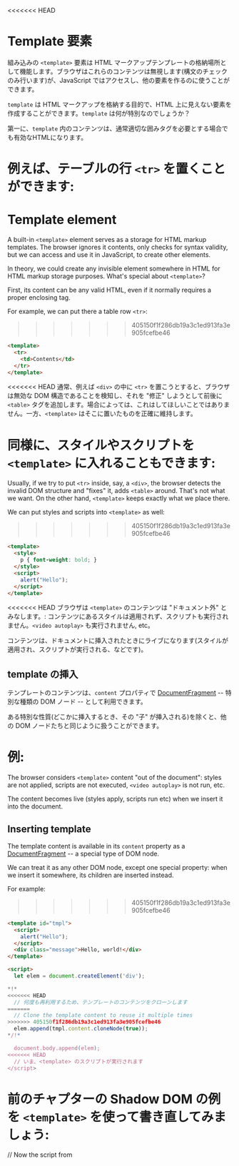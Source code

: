 
<<<<<<< HEAD
# Template 要素

組み込みの `<template>` 要素は HTML マークアップテンプレートの格納場所として機能します。ブラウザはこれらのコンテンツは無視します(構文のチェックのみ行います)が、JavaScript ではアクセスし、他の要素を作るのに使うことができます。

`template` は HTML マークアップを格納する目的で、HTML 上に見えない要素を作成することができます。`template` は何が特別なのでしょうか？

第一に、`template` 内のコンテンツは、通常適切な囲みタグを必要とする場合でも有効なHTMLになります。

例えば、テーブルの行 `<tr>` を置くことができます:
=======
# Template element

A built-in `<template>` element serves as a storage for HTML markup templates. The browser ignores it contents, only checks for syntax validity, but we can access and use it in JavaScript, to create other elements.

In theory, we could create any invisible element somewhere in HTML for HTML markup storage purposes. What's special about `<template>`?

First, its content can be any valid HTML, even if it normally requires a proper enclosing tag.

For example, we can put there a table row `<tr>`:
>>>>>>> 405150f1f286db19a3c1ed913fa3e905fcefbe46
```html
<template>
  <tr>
    <td>Contents</td>
  </tr>
</template>
```

<<<<<<< HEAD
通常、例えば `<div>` の中に `<tr>` を置こうとすると、ブラウザは無効な DOM 構造であることを検知し、それを "修正" しようとして前後に `<table>` タグを追加します。場合によっては、これはしてほしいことではありません。一方、`<template>` はそこに置いたものを正確に維持します。

同様に、スタイルやスクリプトを `<template>` に入れることもできます:
=======
Usually, if we try to put `<tr>` inside, say, a `<div>`, the browser detects the invalid DOM structure and "fixes" it, adds `<table>` around. That's not what we want. On the other hand, `<template>` keeps exactly what we place there.

We can put styles and scripts into `<template>` as well:
>>>>>>> 405150f1f286db19a3c1ed913fa3e905fcefbe46

```html
<template>
  <style>
    p { font-weight: bold; }
  </style>
  <script>
    alert("Hello");
  </script>
</template>
```

<<<<<<< HEAD
ブラウザは `<template>` のコンテンツは "ドキュメント外" とみなします。: コンテンツにあるスタイルは適用されず、スクリプトも実行されません。`<video autoplay>` も実行されません, etc。

コンテンツは、ドキュメントに挿入されたときにライブになります(スタイルが適用され、スクリプトが実行される、などです)。

## template の挿入

テンプレートのコンテンツは、`content` プロパティで [DocumentFragment](info:modifying-document#document-fragment) -- 特別な種類の DOM ノード -- として利用できます。

ある特別な性質(どこかに挿入するとき、その "子" が挿入される)を除くと、他の DOM ノードたちと同じように扱うことができます。

例:
=======
The browser considers `<template>` content "out of the document": styles are not applied, scripts are not executed, `<video autoplay>` is not run, etc.

The content becomes live (styles apply, scripts run etc) when we insert it into the document.

## Inserting template

The template content is available in its `content` property as a [DocumentFragment](info:modifying-document#document-fragment) -- a special type of DOM node.

We can treat it as any other DOM node, except one special property: when we insert it somewhere, its children are inserted instead.

For example:
>>>>>>> 405150f1f286db19a3c1ed913fa3e905fcefbe46

```html run
<template id="tmpl">
  <script>
    alert("Hello");
  </script>
  <div class="message">Hello, world!</div>
</template>

<script>
  let elem = document.createElement('div');

*!*
<<<<<<< HEAD
  // 何度も再利用するため、テンプレートのコンテンツをクローンします
=======
  // Clone the template content to reuse it multiple times
>>>>>>> 405150f1f286db19a3c1ed913fa3e905fcefbe46
  elem.append(tmpl.content.cloneNode(true));
*/!*

  document.body.append(elem);
<<<<<<< HEAD
  // いま、<template> のスクリプトが実行されます
</script>
```

前のチャプターの Shadow DOM の例を `<template>` を使って書き直してみましょう:
=======
  // Now the script from <template> runs
</script>
```

Let's rewrite a Shadow DOM example from the previous chapter using `<template>`:
>>>>>>> 405150f1f286db19a3c1ed913fa3e905fcefbe46

```html run untrusted autorun="no-epub" height=60
<template id="tmpl">
  <style> p { font-weight: bold; } </style>
  <p id="message"></p>
</template>

<div id="elem">Click me</div>

<script>
  elem.onclick = function() {
    elem.attachShadow({mode: 'open'});

*!*
    elem.shadowRoot.append(tmpl.content.cloneNode(true)); // (*)
*/!*

    elem.shadowRoot.getElementById('message').innerHTML = "Hello from the shadows!";
  };
</script>
```

<<<<<<< HEAD
行 `(*)` では、`DocumentFragment` として `temp.content` をクローンして挿入しています。結果、その子(`<style>`, `<p>`)が代わりに挿入されています。


これらは Shadow DOM を形成します:
=======
In the line `(*)` when we clone and insert `tmpl.content`, as its `DocumentFragment`, its children (`<style>`, `<p>`) are inserted instead.

They form the shadow DOM:
>>>>>>> 405150f1f286db19a3c1ed913fa3e905fcefbe46

```html
<div id="elem">
  #shadow-root
    <style> p { font-weight: bold; } </style>
    <p id="message"></p>
</div>
```

<<<<<<< HEAD
## サマリ

要約すると:

- `<template>` コンテンツは文法的に正しい任意の HTML になります。
- `<template>` コンテンツは "ドキュメントの外" とみなされます。そのため、何も影響しません。
- JavaScript で `template.content` にアクセスでき、クローンすることで新しいコンポーネントで再利用できます。

`<template>` タグはとてもユニークです。なぜなら:

- ブラウザはその内部の HTML 構文をチェックします(スクリプト内でテンプレート文字列を使用するのとは対照的に)。
- それでも、適切なラッパー(e.g. `<tr>`)がないと意味がないようなものでも最上位の HTML タグとして使用することができます。
- コンテンツはインタラクティブです: ドキュメントに挿入されたときに、スクリプトを実行したり `<video autoplay>` を再生します。

`<template>` 要素自身は繰り返しの仕組みやデータバインディング、変数への代入などの機能はありませんが、この上にそれらを実装していくことができます。
=======
## Summary

To summarize:

- `<template>` content can be any syntactically correct HTML.
- `<template>` content is considered "out of the document", so it doesn't affect anything.
- We can access `template.content` from JavaScript, clone it to reuse in a new component.

The `<template>` tag is quite unique, because:

- The browser checks HTML syntax inside it (as opposed to using a template string inside a script).
- ...But still allows use of any top-level HTML tags, even those that don't make sense without proper wrappers (e.g. `<tr>`).
- The content becomes interactive: scripts run, `<video autoplay>` plays etc, when inserted into the document.

The `<template>` element does not feature any iteration mechanisms, data binding or variable substitutions, but we can implement those on top of it.
>>>>>>> 405150f1f286db19a3c1ed913fa3e905fcefbe46
